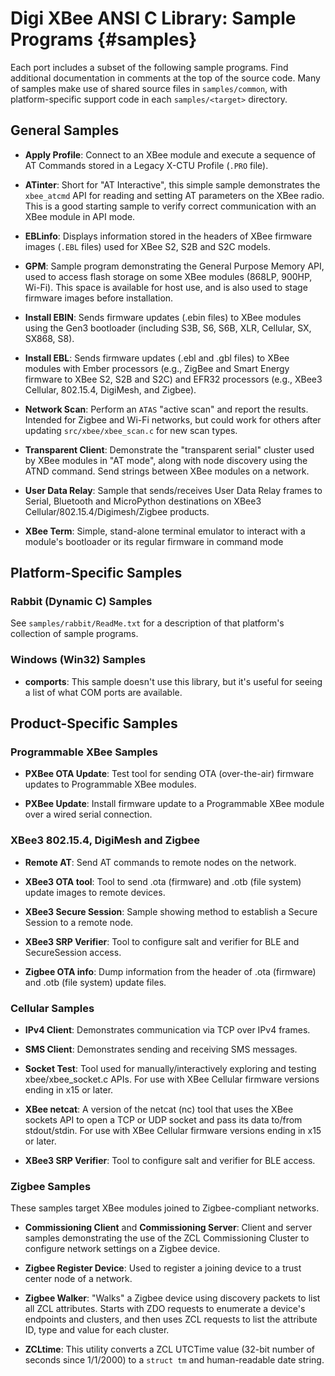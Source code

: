 Digi XBee ANSI C Library: Sample Programs             {#samples}
=========================================
Each port includes a subset of the following sample programs.  Find
additional documentation in comments at the top of the source code.
Many of samples make use of shared source files in `samples/common`,
with platform-specific support code in each `samples/<target>` directory.

## General Samples

- **Apply Profile**:
  Connect to an XBee module and execute a sequence of AT Commands stored
  in a Legacy X-CTU Profile (`.PRO` file).

- **ATinter**:
  Short for "AT Interactive", this simple sample demonstrates the
  `xbee_atcmd` API for reading and setting AT parameters on the XBee
  radio.  This is a good starting sample to verify correct communication
  with an XBee module in API mode.

- **EBLinfo**:
  Displays information stored in the headers of XBee firmware images
  (`.EBL` files) used for XBee S2, S2B and S2C models.

- **GPM**:
  Sample program demonstrating the General Purpose Memory API, used to access
  flash storage on some XBee modules (868LP, 900HP, Wi-Fi).  This space is
  available for host use, and is also used to stage firmware images before
  installation.

- **Install EBIN**:
  Sends firmware updates (.ebin files) to XBee modules using the Gen3
  bootloader (including S3B, S6, S6B, XLR, Cellular, SX, SX868, S8).

- **Install EBL**:
  Sends firmware updates (.ebl and .gbl files) to XBee modules with
  Ember processors (e.g., ZigBee and Smart Energy firmware to XBee S2,
  S2B and S2C) and EFR32 processors (e.g., XBee3 Cellular, 802.15.4,
  DigiMesh, and Zigbee).

- **Network Scan**:
  Perform an `ATAS` "active scan" and report the results.  Intended for
  Zigbee and Wi-Fi networks, but could work for others after updating
  `src/xbee/xbee_scan.c` for new scan types.

- **Transparent Client**:
  Demonstrate the "transparent serial" cluster used by XBee modules in
  "AT mode", along with node discovery using the ATND command.  Send
  strings between XBee modules on a network.

- **User Data Relay**:
  Sample that sends/receives User Data Relay frames to Serial, Bluetooth
  and MicroPython destinations on XBee3 Cellular/802.15.4/Digimesh/Zigbee
  products.

- **XBee Term**:
  Simple, stand-alone terminal emulator to interact with a module's
  bootloader or its regular firmware in command mode

## Platform-Specific Samples

### Rabbit (Dynamic C) Samples

See `samples/rabbit/ReadMe.txt` for a description of that platform's
collection of sample programs.

### Windows (Win32) Samples

- **comports**:
  This sample doesn't use this library, but it's useful for seeing a
  list of what COM ports are available.

## Product-Specific Samples

### Programmable XBee Samples

- **PXBee OTA Update**:
  Test tool for sending OTA (over-the-air) firmware updates to
  Programmable XBee modules.

- **PXBee Update**:
  Install firmware update to a Programmable XBee module over a wired
  serial connection.

### XBee3 802.15.4, DigiMesh and Zigbee

- **Remote AT**:
  Send AT commands to remote nodes on the network.

- **XBee3 OTA tool**:
  Tool to send .ota (firmware) and .otb (file system) update images
  to remote devices.

- **XBee3 Secure Session**:
  Sample showing method to establish a Secure Session to a remote node.

- **XBee3 SRP Verifier**:
  Tool to configure salt and verifier for BLE and SecureSession access.

- **Zigbee OTA info**:
  Dump information from the header of .ota (firmware) and .otb (file
  system) update files.

### Cellular Samples

- **IPv4 Client**:
  Demonstrates communication via TCP over IPv4 frames.

- **SMS Client**:
  Demonstrates sending and receiving SMS messages.

- **Socket Test**:
  Tool used for manually/interactively exploring and testing
  xbee/xbee_socket.c APIs.  For use with XBee Cellular firmware versions
  ending in x15 or later.

- **XBee netcat**:
  A version of the netcat (nc) tool that uses the XBee sockets API to
  open a TCP or UDP socket and pass its data to/from stdout/stdin.  For use
  with XBee Cellular firmware versions ending in x15 or later.

- **XBee3 SRP Verifier**:
  Tool to configure salt and verifier for BLE access.

### Zigbee Samples

These samples target XBee modules joined to Zigbee-compliant networks.

- **Commissioning Client** and **Commissioning Server**:
  Client and server samples demonstrating the use of the ZCL Commissioning
  Cluster to configure network settings on a Zigbee device.

- **Zigbee Register Device**:
  Used to register a joining device to a trust center node of a network.

- **Zigbee Walker**:
  "Walks" a Zigbee device using discovery packets to list all ZCL
  attributes.  Starts with ZDO requests to enumerate a device's endpoints
  and clusters, and then uses ZCL requests to list the attribute ID, type
  and value for each cluster.

- **ZCLtime**:
  This utility converts a ZCL UTCTime value (32-bit number of seconds
  since 1/1/2000) to a `struct tm` and human-readable date string.
